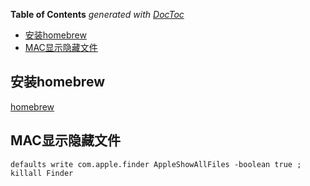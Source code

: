 <!-- START doctoc generated TOC please keep comment here to allow auto update -->
<!-- DON'T EDIT THIS SECTION, INSTEAD RE-RUN doctoc TO UPDATE -->
**Table of Contents**  *generated with [DocToc](https://github.com/thlorenz/doctoc)*

- [安装homebrew](#%E5%AE%89%E8%A3%85homebrew)
- [MAC显示隐藏文件](#mac%E6%98%BE%E7%A4%BA%E9%9A%90%E8%97%8F%E6%96%87%E4%BB%B6)

<!-- END doctoc generated TOC please keep comment here to allow auto update -->


## 安装homebrew

[homebrew](./HomeBrew/index.md)

## MAC显示隐藏文件
```
defaults write com.apple.finder AppleShowAllFiles -boolean true ; killall Finder
```